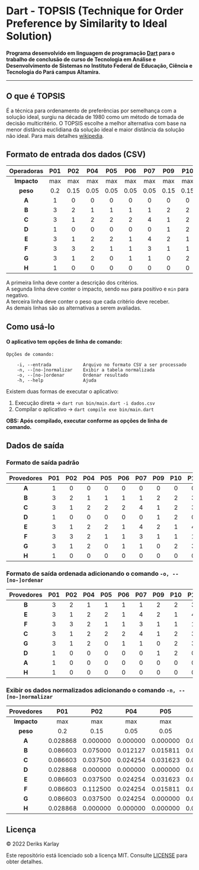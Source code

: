 # Dart - TOPSIS (Technique for Order Preference by Similarity to Ideal Solution)

#### Programa desenvolvido em linguagem de programação [Dart](https://dart.dev/) para o trabalho de conclusão de curso de Tecnologia em Análise e Desenvolvimento de Sistemas no Instituto Federal de Educação, Ciência e Tecnologia do Pará campus Altamira.<hr>

## O que é TOPSIS
É a técnica para ordenamento de preferências por semelhança com a solução ideal, surgiu na década de 1980 como um método de tomada de decisão multicritério.
O TOPSIS escolhe a melhor alternativa com base na menor distância euclidiana da solução ideal e maior distância da solução não ideal. Para mais detalhes [wikipedia](https://en.wikipedia.org/wiki/TOPSIS).

## Formato de entrada dos dados (CSV)
| Operadoras | P01 | P02  | P04  | P05  | P06  | P07  | P09  | P10  | P11  |
| :--------: | :-: | :--: | :--: | :--: | :--: | :--: | :--: | :--: | :--: |
| **Impacto**| max | max  | max  | max  | max  | max  | max  | max  | max  |
| **peso**   | 0.2 | 0.15 | 0.05 | 0.05 | 0.05 | 0.05 | 0.15 | 0.15 | 0.15 |
| **A**      |  1  |   0  |   0  |   0  |   0  |   0  |   0  |   0  |   0  |
| **B**      |  3  |   2  |   1  |   1  |   1  |   1  |   2  |   2  |   3  |
| **C**      |  3  |   1  |   2  |   2  |   2  |   4  |   1  |   2  |   3  |
| **D**      |  1  |   0  |   0  |   0  |   0  |   0  |   1  |   2  |   0  |
| **E**      |  3  |   1  |   2  |   2  |   1  |   4  |   2  |   1  |   4  |
| **F**      |  3  |   3  |   2  |   1  |   1  |   3  |   1  |   1  |   1  |
| **G**      |  3  |   1  |   2  |   0  |   1  |   1  |   0  |   2  |   3  |
| **H**      |  1  |   0  |   0  |   0  |   0  |   0  |   0  |   0  |   0  |

A primeira linha deve conter a descrição dos critérios.<br>
A segunda linha deve conter o impacto, sendo `max` para positivo e `min` para negativo.<br>
A terceira linha deve conter o peso que cada critério deve receber.<br>
As demais linhas são as alternativas a serem avaliadas.

## Como usá-lo
#### O aplicativo tem opções de linha de comando:
```Shell
Opções de comando:

    -i, --entrada            Arquivo no formato CSV a ser processado
    -n, --[no-]normalizar    Exibir a tabela normalizada
    -o, --[no-]ordenar       Ordenar resultado
    -h, --help               Ajuda
```
Existem duas formas de executar o aplicativo:
1. Execução direta -> `dart run bin/main.dart -i dados.csv`
2. Compilar o aplicativo -> `dart compile exe bin/main.dart`

**OBS: Após compilado, executar conforme as opções de linha de comando.**

## Dados de saída

### Formato de saída padrão

| Provedores | P01 | P02 | P04 | P05 | P06 | P07 | P09 | P10 | P11 | [+]Distance | [-]Distance |    Score | Ranking |
|:----------:|:---:|:---:|:---:|:---:|:---:|:---:|:---:|:---:|:---:|:-----------:|------------:|---------:|:-------:|
| **A**      |   1 |   0 |   0 |   0 |   0 |   0 |   0 |   0 |   0 |    0.202785 |         0.0 |      0.0 |   **7** |
| **B**      |   3 |   2 |   1 |   1 |   1 |   1 |   2 |   2 |   3 |    0.056129 |    0.165862 | 0.747157 |   **1** |
| **C**      |   3 |   1 |   2 |   2 |   2 |   4 |   1 |   2 |   3 |    0.090453 |    0.141971 | 0.610827 |   **4** |
| **D**      |   1 |   0 |   0 |   0 |   0 |   0 |   1 |   2 |   0 |    0.173163 |    0.083937 | 0.326477 |   **6** |
| **E**      |   3 |   1 |   2 |   2 |   1 |   4 |   2 |   1 |   4 |    0.084779 |    0.158695 | 0.651794 |   **2** |
| **F**      |   3 |   3 |   2 |   1 |   1 |   3 |   1 |   1 |   1 |    0.092295 |    0.146528 | 0.613542 |   **3** |
| **G**      |   3 |   1 |   2 |   0 |   1 |   1 |   0 |   2 |   3 |    0.127098 |    0.123696 | 0.493218 |   **5** |
| **H**      |   1 |   0 |   0 |   0 |   0 |   0 |   0 |   0 |   0 |    0.202785 |         0.0 |      0.0 |   **8** |

### Formato de saída ordenada adicionando o comando `-o, --[no-]ordenar`

| Provedores | P01 | P02 | P04 | P05 | P06 | P07 | P09 | P10 | P11 | [+]Distance | [-]Distance |    Score | Ranking |
|:----------:|:---:|:---:|:---:|:---:|:---:|:---:|:---:|:---:|:---:|:-----------:|------------:|---------:|:-------:|
| **B**      |   3 |   2 |   1 |   1 |   1 |   1 |   2 |   2 |   3 |    0.056129 |    0.165862 | 0.747157 |   **1** |
| **E**      |   3 |   1 |   2 |   2 |   1 |   4 |   2 |   1 |   4 |    0.084779 |    0.158695 | 0.651794 |   **2** |
| **F**      |   3 |   3 |   2 |   1 |   1 |   3 |   1 |   1 |   1 |    0.092295 |    0.146528 | 0.613542 |   **3** |
| **C**      |   3 |   1 |   2 |   2 |   2 |   4 |   1 |   2 |   3 |    0.090453 |    0.141971 | 0.610827 |   **4** |
| **G**      |   3 |   1 |   2 |   0 |   1 |   1 |   0 |   2 |   3 |    0.127098 |    0.123696 | 0.493218 |   **5** |
| **D**      |   1 |   0 |   0 |   0 |   0 |   0 |   1 |   2 |   0 |    0.173163 |    0.083937 | 0.326477 |   **6** |
| **A**      |   1 |   0 |   0 |   0 |   0 |   0 |   0 |   0 |   0 |    0.202785 |         0.0 |      0.0 |   **7** |
| **H**      |   1 |   0 |   0 |   0 |   0 |   0 |   0 |   0 |   0 |    0.202785 |         0.0 |      0.0 |   **8** |

### Exibir os dados normalizados adicionando o comando `-n, --[no-]normalizar`

| Provedores | P01      | P02      | P04      | P05      | P06      | P07      | P09      | P10      | P11      |
|:----------:|:--------:|:--------:|:--------:|:--------:|:--------:|:--------:|:--------:|:--------:|:--------:|
| **Impacto**| max      | max      | max      | max      | max      | max      | max      | max      | max      |
| **peso**   | 0.2      | 0.15     | 0.05     | 0.05     | 0.05     | 0.05     | 0.15     | 0.15     | 0.15     |
| **A**      | 0.028868 | 0.000000 | 0.000000 | 0.000000 | 0.000000 | 0.000000 | 0.000000 | 0.000000 | 0.000000 |
| **B**      | 0.086603 | 0.075000 | 0.012127 | 0.015811 | 0.017678 | 0.007625 | 0.090453 | 0.070711 | 0.067840 |
| **C**      | 0.086603 | 0.037500 | 0.024254 | 0.031623 | 0.035355 | 0.030500 | 0.045227 | 0.070711 | 0.067840 |
| **D**      | 0.028868 | 0.000000 | 0.000000 | 0.000000 | 0.000000 | 0.000000 | 0.045227 | 0.070711 | 0.000000 |
| **E**      | 0.086603 | 0.037500 | 0.024254 | 0.031623 | 0.017678 | 0.030500 | 0.090453 | 0.035355 | 0.090453 |
| **F**      | 0.086603 | 0.112500 | 0.024254 | 0.015811 | 0.017678 | 0.022875 | 0.045227 | 0.035355 | 0.022613 |
| **G**      | 0.086603 | 0.037500 | 0.024254 | 0.000000 | 0.017678 | 0.007625 | 0.000000 | 0.070711 | 0.067840 |
| **H**      | 0.028868 | 0.000000 | 0.000000 | 0.000000 | 0.000000 | 0.000000 | 0.000000 | 0.000000 | 0.000000 |

## Licença
© 2022 Deriks Karlay

Este repositório está licenciado sob a licença MIT. Consulte [LICENSE](LICENSE.md) para obter detalhes.